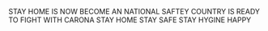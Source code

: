 STAY HOME IS NOW BECOME AN NATIONAL SAFTEY
COUNTRY IS READY TO FIGHT WITH CARONA
STAY HOME STAY SAFE
STAY HYGINE
HAPPY
